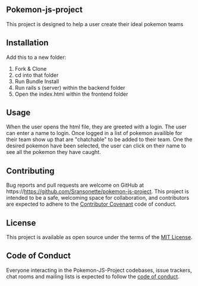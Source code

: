 ## Pokemon-js-project
This project is designed to help a user create their ideal pokemon teams
## Installation
Add this to a new folder:
1. Fork & Clone
2. cd into that folder
3. Run Bundle Install 
4. Run rails s (server) within the backend folder
5. Open the index.html within the frontend folder
## Usage 
When the user opens the html file, they are greeted with a login. The user can enter a name to login. Once logged in a list of pokemon availible for their team show up that are "chatchable" to be added to their team.  One the desired pokemon have been selected, the user can click on their name to see all the pokemon they have caught.
## Contributing
Bug reports and pull requests are welcome on GitHub at https://https://github.com/Sransonette/pokemon-js-project. This project is intended to be a safe, welcoming space for collaboration, and contributors are expected to adhere to the [Contributor Covenant](http://contributor-covenant.org) code of conduct.
## License
This project is available as open source under the terms of the [MIT License](https://opensource.org/licenses/MIT).
## Code of Conduct
Everyone interacting in the Pokemon-JS-Project codebases, issue trackers, chat rooms and mailing lists is expected to follow the [code of conduct](https://www.contributor-covenant.org/).
